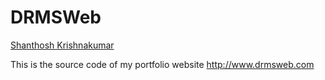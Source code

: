# DRMSWeb
[Shanthosh Krishnakumar](http://www.drmsweb.com/)

This is the source code of my portfolio website http://www.drmsweb.com
